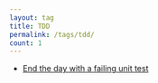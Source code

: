 ```yaml
---
layout: tag
title: TDD
permalink: /tags/tdd/
count: 1
---
```


- [End the day with a failing unit test](http://lasseschultebraucks.com/tdd/end-the-day-with-a-failing-unit-test.html)
